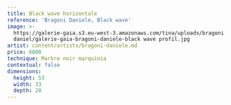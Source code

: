 ```yaml
---
title: Black wave horizontale
reference: 'Bragoni Daniele, Black wave'
image: >-
  https://galerie-gaia.s3.eu-west-3.amazonaws.com/tina/uploads/bragoni
  daniel/galerie-gaia-bragoni-daniele-black wave profil.jpg
artist: content/artists/bragoni-daniele.md
price: 6800
technique: Marbre noir marquinia
contextual: false
dimensions:
  height: 53
  width: 33
  depth: 20
---
```


